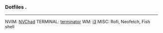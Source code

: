 ### Dotfiles .

---

NVIM: [NVChad](https://nvchad.com/)
TERMINAL: [terminator](https://gnome-terminator.org/)
WM: [i3](https://i3wm.org/)
MISC: Rofi, Neofetch, Fish shell


